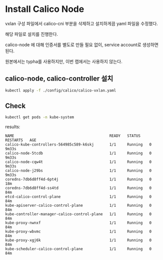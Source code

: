 # Install Calico Node 

vxlan 구성 파일에서 calico-cni 부분을 삭제하고 설치하게끔 yaml 파일을 수정했다. 

해당 파일로 설치를 진행한다. 

calico-node 에 대해 인증서를 별도로 만들 필요 없이, service account로 생성하면 된다. 

원본에서는 typha를 사용하지만, 이번 랩에서는 사용하지 않는다. 

## calico-node, calico-controller 설치 

```bash
kubectl apply -f ./config/calico/calico-vxlan.yaml
```

## Check 

```bash
kubectl get pods -n kube-system
```

results:

```text
NAME                                           READY   STATUS    RESTARTS   AGE
calico-kube-controllers-564985c589-k6skj       1/1     Running   0          9m33s
calico-node-5tcdb                              1/1     Running   0          9m33s
calico-node-cqw4t                              1/1     Running   0          9m33s
calico-node-j29bs                              1/1     Running   0          9m33s
coredns-7db6d8ff4d-6pt4j                       1/1     Running   0          18m
coredns-7db6d8ff4d-ss4td                       1/1     Running   0          84m
etcd-calico-control-plane                      1/1     Running   0          84m
kube-apiserver-calico-control-plane            1/1     Running   0          84m
kube-controller-manager-calico-control-plane   1/1     Running   0          84m
kube-proxy-nwnxf                               1/1     Running   0          84m
kube-proxy-wbvmc                               1/1     Running   0          84m
kube-proxy-xgj6k                               1/1     Running   0          84m
kube-scheduler-calico-control-plane            1/1     Running   0          84m
```

